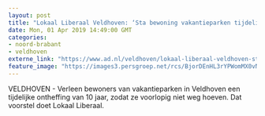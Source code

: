```yaml
---
layout: post
title: "Lokaal Liberaal Veldhoven: ‘Sta bewoning vakantieparken tijdelijk toe’"
date: Mon, 01 Apr 2019 14:49:00 GMT
categories: 
- noord-brabant 
- veldhoven 
externe_link: "https://www.ad.nl/veldhoven/lokaal-liberaal-veldhoven-sta-bewoning-vakantieparken-tijdelijk-toe~aad60fdf/"
feature_image: "https://images3.persgroep.net/rcs/BjorDEnHL3rYPWomMX0vNo6EG5w/diocontent/100696908/_fitwidth/400/?appId=21791a8992982cd8da851550a453bd7f&quality=0.7"
---
```


VELDHOVEN - Verleen bewoners van vakantieparken in Veldhoven een tijdelijke ontheffing van 10 jaar, zodat ze voorlopig niet weg hoeven. Dat voorstel doet Lokaal Liberaal.
